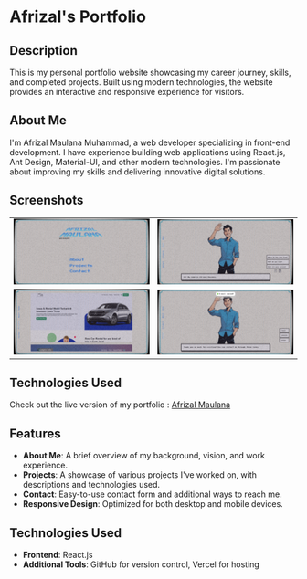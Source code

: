 # Afrizal's Portfolio

## Description

This is my personal portfolio website showcasing my career journey, skills, and completed projects. Built using modern technologies, the website provides an interactive and responsive experience for visitors.

## About Me

I'm Afrizal Maulana Muhammad, a web developer specializing in front-end development. I have experience building web applications using React.js, Ant Design, Material-UI, and other modern technologies. I'm passionate about improving my skills and delivering innovative digital solutions.

## Screenshots

<div align="center">
  <table>
    <tr>
      <td><img src="public/images/github/github-1.png" alt="Homepage Screenshot" width="600"></td>
      <td><img src="public/images/github/github-2.png" alt="Homepage Screenshot" width="600"></td>
    </tr>
    <tr>
      <td><img src="public/images/github/github-3.png" alt="Homepage Screenshot" width="600"></td>
      <td><img src="public/images/github/github-4.png" alt="Homepage Screenshot" width="600"></td>
    </tr>
  </table>
</div>

## Technologies Used

Check out the live version of my portfolio : [Afrizal Maulana](https://afrizal.vercel.app/)

## Features

- **About Me**: A brief overview of my background, vision, and work experience.
- **Projects**: A showcase of various projects I've worked on, with descriptions and technologies used.
- **Contact**: Easy-to-use contact form and additional ways to reach me.
- **Responsive Design**: Optimized for both desktop and mobile devices.

## Technologies Used

- **Frontend**: React.js
- **Additional Tools**: GitHub for version control, Vercel for hosting
